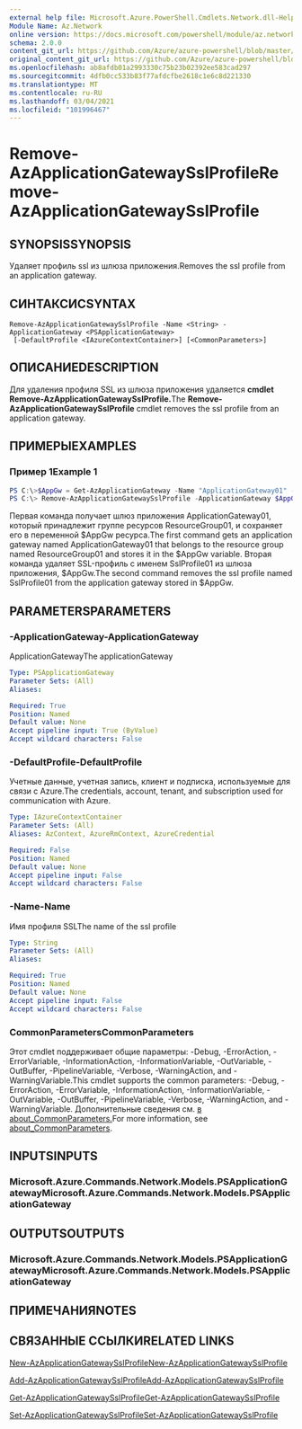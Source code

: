 ```yaml
---
external help file: Microsoft.Azure.PowerShell.Cmdlets.Network.dll-Help.xml
Module Name: Az.Network
online version: https://docs.microsoft.com/powershell/module/az.network/remove-azapplicationgatewaysslprofile
schema: 2.0.0
content_git_url: https://github.com/Azure/azure-powershell/blob/master/src/Network/Network/help/Remove-AzApplicationGatewaySslProfile.md
original_content_git_url: https://github.com/Azure/azure-powershell/blob/master/src/Network/Network/help/Remove-AzApplicationGatewaySslProfile.md
ms.openlocfilehash: ab8afdb01a2993330c75b23b02392ee583cad297
ms.sourcegitcommit: 4dfb0cc533b83f77afdcfbe2618c1e6c8d221330
ms.translationtype: MT
ms.contentlocale: ru-RU
ms.lasthandoff: 03/04/2021
ms.locfileid: "101996467"
---
```

# <span data-ttu-id="58bd3-101">Remove-AzApplicationGatewaySslProfile</span><span class="sxs-lookup"><span data-stu-id="58bd3-101">Remove-AzApplicationGatewaySslProfile</span></span>

## <span data-ttu-id="58bd3-102">SYNOPSIS</span><span class="sxs-lookup"><span data-stu-id="58bd3-102">SYNOPSIS</span></span>
<span data-ttu-id="58bd3-103">Удаляет профиль ssl из шлюза приложения.</span><span class="sxs-lookup"><span data-stu-id="58bd3-103">Removes the ssl profile from an application gateway.</span></span>

## <span data-ttu-id="58bd3-104">СИНТАКСИС</span><span class="sxs-lookup"><span data-stu-id="58bd3-104">SYNTAX</span></span>

```
Remove-AzApplicationGatewaySslProfile -Name <String> -ApplicationGateway <PSApplicationGateway>
 [-DefaultProfile <IAzureContextContainer>] [<CommonParameters>]
```

## <span data-ttu-id="58bd3-105">ОПИСАНИЕ</span><span class="sxs-lookup"><span data-stu-id="58bd3-105">DESCRIPTION</span></span>
<span data-ttu-id="58bd3-106">Для удаления профиля SSL из шлюза приложения удаляется **cmdlet Remove-AzApplicationGatewaySslProfile.**</span><span class="sxs-lookup"><span data-stu-id="58bd3-106">The **Remove-AzApplicationGatewaySslProfile** cmdlet removes the ssl profile from an application gateway.</span></span>

## <span data-ttu-id="58bd3-107">ПРИМЕРЫ</span><span class="sxs-lookup"><span data-stu-id="58bd3-107">EXAMPLES</span></span>

### <span data-ttu-id="58bd3-108">Пример 1</span><span class="sxs-lookup"><span data-stu-id="58bd3-108">Example 1</span></span>
```powershell
PS C:\>$AppGw = Get-AzApplicationGateway -Name "ApplicationGateway01" -ResourceGroupName "ResourceGroup01"
PS C:\> Remove-AzApplicationGatewaySslProfile -ApplicationGateway $AppGw -Name "SslProfile01"
```

<span data-ttu-id="58bd3-109">Первая команда получает шлюз приложения ApplicationGateway01, который принадлежит группе ресурсов ResourceGroup01, и сохраняет его в переменной $AppGw ресурса.</span><span class="sxs-lookup"><span data-stu-id="58bd3-109">The first command gets an application gateway named ApplicationGateway01 that belongs to the resource group named ResourceGroup01 and stores it in the $AppGw variable.</span></span> <span data-ttu-id="58bd3-110">Вторая команда удаляет SSL-профиль с именем SslProfile01 из шлюза приложения, $AppGw.</span><span class="sxs-lookup"><span data-stu-id="58bd3-110">The second command removes the ssl profile named SslProfile01 from the application gateway stored in $AppGw.</span></span>

## <span data-ttu-id="58bd3-111">PARAMETERS</span><span class="sxs-lookup"><span data-stu-id="58bd3-111">PARAMETERS</span></span>

### <span data-ttu-id="58bd3-112">-ApplicationGateway</span><span class="sxs-lookup"><span data-stu-id="58bd3-112">-ApplicationGateway</span></span>
<span data-ttu-id="58bd3-113">ApplicationGateway</span><span class="sxs-lookup"><span data-stu-id="58bd3-113">The applicationGateway</span></span>

```yaml
Type: PSApplicationGateway
Parameter Sets: (All)
Aliases:

Required: True
Position: Named
Default value: None
Accept pipeline input: True (ByValue)
Accept wildcard characters: False
```

### <span data-ttu-id="58bd3-114">-DefaultProfile</span><span class="sxs-lookup"><span data-stu-id="58bd3-114">-DefaultProfile</span></span>
<span data-ttu-id="58bd3-115">Учетные данные, учетная запись, клиент и подписка, используемые для связи с Azure.</span><span class="sxs-lookup"><span data-stu-id="58bd3-115">The credentials, account, tenant, and subscription used for communication with Azure.</span></span>

```yaml
Type: IAzureContextContainer
Parameter Sets: (All)
Aliases: AzContext, AzureRmContext, AzureCredential

Required: False
Position: Named
Default value: None
Accept pipeline input: False
Accept wildcard characters: False
```

### <span data-ttu-id="58bd3-116">-Name</span><span class="sxs-lookup"><span data-stu-id="58bd3-116">-Name</span></span>
<span data-ttu-id="58bd3-117">Имя профиля SSL</span><span class="sxs-lookup"><span data-stu-id="58bd3-117">The name of the ssl profile</span></span>

```yaml
Type: String
Parameter Sets: (All)
Aliases:

Required: True
Position: Named
Default value: None
Accept pipeline input: False
Accept wildcard characters: False
```

### <span data-ttu-id="58bd3-118">CommonParameters</span><span class="sxs-lookup"><span data-stu-id="58bd3-118">CommonParameters</span></span>
<span data-ttu-id="58bd3-119">Этот cmdlet поддерживает общие параметры: -Debug, -ErrorAction, -ErrorVariable, -InformationAction, -InformationVariable, -OutVariable, -OutBuffer, -PipelineVariable, -Verbose, -WarningAction, and -WarningVariable.</span><span class="sxs-lookup"><span data-stu-id="58bd3-119">This cmdlet supports the common parameters: -Debug, -ErrorAction, -ErrorVariable, -InformationAction, -InformationVariable, -OutVariable, -OutBuffer, -PipelineVariable, -Verbose, -WarningAction, and -WarningVariable.</span></span> <span data-ttu-id="58bd3-120">Дополнительные сведения см. [в about_CommonParameters.](http://go.microsoft.com/fwlink/?LinkID=113216)</span><span class="sxs-lookup"><span data-stu-id="58bd3-120">For more information, see [about_CommonParameters](http://go.microsoft.com/fwlink/?LinkID=113216).</span></span>

## <span data-ttu-id="58bd3-121">INPUTS</span><span class="sxs-lookup"><span data-stu-id="58bd3-121">INPUTS</span></span>

### <span data-ttu-id="58bd3-122">Microsoft.Azure.Commands.Network.Models.PSApplicationGateway</span><span class="sxs-lookup"><span data-stu-id="58bd3-122">Microsoft.Azure.Commands.Network.Models.PSApplicationGateway</span></span>

## <span data-ttu-id="58bd3-123">OUTPUTS</span><span class="sxs-lookup"><span data-stu-id="58bd3-123">OUTPUTS</span></span>

### <span data-ttu-id="58bd3-124">Microsoft.Azure.Commands.Network.Models.PSApplicationGateway</span><span class="sxs-lookup"><span data-stu-id="58bd3-124">Microsoft.Azure.Commands.Network.Models.PSApplicationGateway</span></span>

## <span data-ttu-id="58bd3-125">ПРИМЕЧАНИЯ</span><span class="sxs-lookup"><span data-stu-id="58bd3-125">NOTES</span></span>

## <span data-ttu-id="58bd3-126">СВЯЗАННЫЕ ССЫЛКИ</span><span class="sxs-lookup"><span data-stu-id="58bd3-126">RELATED LINKS</span></span>

[<span data-ttu-id="58bd3-127">New-AzApplicationGatewaySslProfile</span><span class="sxs-lookup"><span data-stu-id="58bd3-127">New-AzApplicationGatewaySslProfile</span></span>](./New-AzApplicationGatewaySslProfile.md)

[<span data-ttu-id="58bd3-128">Add-AzApplicationGatewaySslProfile</span><span class="sxs-lookup"><span data-stu-id="58bd3-128">Add-AzApplicationGatewaySslProfile</span></span>](./Add-AzApplicationGatewaySslProfile.md)

[<span data-ttu-id="58bd3-129">Get-AzApplicationGatewaySslProfile</span><span class="sxs-lookup"><span data-stu-id="58bd3-129">Get-AzApplicationGatewaySslProfile</span></span>](./Get-AzApplicationGatewaySslProfile.md)

[<span data-ttu-id="58bd3-130">Set-AzApplicationGatewaySslProfile</span><span class="sxs-lookup"><span data-stu-id="58bd3-130">Set-AzApplicationGatewaySslProfile</span></span>](./Set-AzApplicationGatewaySslProfile.md)